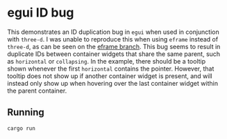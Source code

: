 # egui ID bug

This demonstrates an ID duplication bug in `egui` when used in conjunction with `three-d`. I was unable to reproduce this when using `eframe` instead of `three-d`, as can be seen on the [eframe branch](0a5c3d7368133e145c6be2c9ed02e2bdf93706e4). This bug seems to result in duplicate IDs between container widgets that share the same parent, such as `horizontal` or `collapsing`. In the example, there should be a tooltip shown whenever the first `horizontal` contains the pointer. However, that tooltip does not show up if another container widget is present, and will instead only show up when hovering over the last container widget within the parent container.

## Running

```bash
cargo run
```
